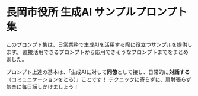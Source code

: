 # 長岡市役所 生成AI サンプルプロンプト集

このプロンプト集は、日常業務で生成AIを活用する際に役立つサンプルを提供します。
直接活用できるプロンプトから応用できそうなプロンプトまでをまとめました。

プロンプト上達の基本は、「生成AIに対して**同僚**として接し、日常的に**対話する**（コミュニケーションをとる）」ことです！
テクニックに寄らずに、肩肘張らず気楽に毎日話しかけましょう！
